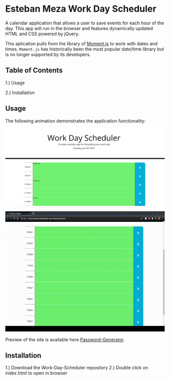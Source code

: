 # Esteban Meza Work Day Scheduler

A calendar application that allows a user to save events for each hour of the day. This app will run in the browser and features dynamically updated HTML and CSS powered by jQuery.

This aplication pulls from the library of [Moment.js](https://momentjs.com/) to work with dates and times. `Moment.js` has historically been the most popular date/time library but is no longer supported by its developers. 

## Table of Contents

1.) Usage

2.) Installation

## Usage

The following animation demonstrates the application functionality:

![Portfolio Image](https://github.com/MezaCreative/Work-Day-Scheduler/blob/main/image.png)

![day planner demo](https://github.com/MezaCreative/Work-Day-Scheduler/blob/main/demo.gif)

Preview of the site is available here [Password-Generator](https://mezacreative.github.io/Work-Day-Scheduler/).



## Installation

1.) Download the Work-Day-Scheduler repository
2.) Double click on index.html to open in browser

